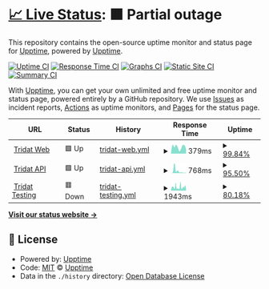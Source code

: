 # [📈 Live Status](https://serrfranco.github.io/status/): <!--live status--> **🟧 Partial outage**

This repository contains the open-source uptime monitor and status page for [Upptime](https://upptime.js.org), powered by [Upptime](https://github.com/upptime/upptime).

[![Uptime CI](https://github.com/serrfranco/upptime/workflows/Uptime%20CI/badge.svg)](https://github.com/serrfranco/upptime/actions?query=workflow%3A%22Uptime+CI%22)
[![Response Time CI](https://github.com/serrfranco/upptime/workflows/Response%20Time%20CI/badge.svg)](https://github.com/serrfranco/upptime/actions?query=workflow%3A%22Response+Time+CI%22)
[![Graphs CI](https://github.com/serrfranco/upptime/workflows/Graphs%20CI/badge.svg)](https://github.com/serrfranco/upptime/actions?query=workflow%3A%22Graphs+CI%22)
[![Static Site CI](https://github.com/serrfranco/upptime/workflows/Static%20Site%20CI/badge.svg)](https://github.com/serrfranco/upptime/actions?query=workflow%3A%22Static+Site+CI%22)
[![Summary CI](https://github.com/serrfranco/upptime/workflows/Summary%20CI/badge.svg)](https://github.com/serrfranco/upptime/actions?query=workflow%3A%22Summary+CI%22)

With [Upptime](https://upptime.js.org), you can get your own unlimited and free uptime monitor and status page, powered entirely by a GitHub repository. We use [Issues](https://github.com/upptime/upptime/issues) as incident reports, [Actions](https://github.com/serrfranco/upptime/actions) as uptime monitors, and [Pages](https://demo.upptime.js.org) for the status page.

<!--start: status pages-->
<!-- This summary is generated by Upptime (https://github.com/upptime/upptime) -->
<!-- Do not edit this manually, your changes will be overwritten -->
<!-- prettier-ignore -->
| URL | Status | History | Response Time | Uptime |
| --- | ------ | ------- | ------------- | ------ |
| <img alt="" src="https://favicons.githubusercontent.com/tridat.com.ar" height="13"> [Tridat Web](https://tridat.com.ar) | 🟩 Up | [tridat-web.yml](https://github.com/serrfranco/status/commits/HEAD/history/tridat-web.yml) | <details><summary><img alt="Response time graph" src="./graphs/tridat-web/response-time-week.png" height="20"> 379ms</summary><br><a href="https://serrfranco.github.io/status/history/tridat-web"><img alt="Response time 419" src="https://img.shields.io/endpoint?url=https%3A%2F%2Fraw.githubusercontent.com%2Fserrfranco%2Fstatus%2FHEAD%2Fapi%2Ftridat-web%2Fresponse-time.json"></a><br><a href="https://serrfranco.github.io/status/history/tridat-web"><img alt="24-hour response time 259" src="https://img.shields.io/endpoint?url=https%3A%2F%2Fraw.githubusercontent.com%2Fserrfranco%2Fstatus%2FHEAD%2Fapi%2Ftridat-web%2Fresponse-time-day.json"></a><br><a href="https://serrfranco.github.io/status/history/tridat-web"><img alt="7-day response time 379" src="https://img.shields.io/endpoint?url=https%3A%2F%2Fraw.githubusercontent.com%2Fserrfranco%2Fstatus%2FHEAD%2Fapi%2Ftridat-web%2Fresponse-time-week.json"></a><br><a href="https://serrfranco.github.io/status/history/tridat-web"><img alt="30-day response time 449" src="https://img.shields.io/endpoint?url=https%3A%2F%2Fraw.githubusercontent.com%2Fserrfranco%2Fstatus%2FHEAD%2Fapi%2Ftridat-web%2Fresponse-time-month.json"></a><br><a href="https://serrfranco.github.io/status/history/tridat-web"><img alt="1-year response time 419" src="https://img.shields.io/endpoint?url=https%3A%2F%2Fraw.githubusercontent.com%2Fserrfranco%2Fstatus%2FHEAD%2Fapi%2Ftridat-web%2Fresponse-time-year.json"></a></details> | <details><summary><a href="https://serrfranco.github.io/status/history/tridat-web">99.84%</a></summary><a href="https://serrfranco.github.io/status/history/tridat-web"><img alt="All-time uptime 99.97%" src="https://img.shields.io/endpoint?url=https%3A%2F%2Fraw.githubusercontent.com%2Fserrfranco%2Fstatus%2FHEAD%2Fapi%2Ftridat-web%2Fuptime.json"></a><br><a href="https://serrfranco.github.io/status/history/tridat-web"><img alt="24-hour uptime 100.00%" src="https://img.shields.io/endpoint?url=https%3A%2F%2Fraw.githubusercontent.com%2Fserrfranco%2Fstatus%2FHEAD%2Fapi%2Ftridat-web%2Fuptime-day.json"></a><br><a href="https://serrfranco.github.io/status/history/tridat-web"><img alt="7-day uptime 99.84%" src="https://img.shields.io/endpoint?url=https%3A%2F%2Fraw.githubusercontent.com%2Fserrfranco%2Fstatus%2FHEAD%2Fapi%2Ftridat-web%2Fuptime-week.json"></a><br><a href="https://serrfranco.github.io/status/history/tridat-web"><img alt="30-day uptime 99.96%" src="https://img.shields.io/endpoint?url=https%3A%2F%2Fraw.githubusercontent.com%2Fserrfranco%2Fstatus%2FHEAD%2Fapi%2Ftridat-web%2Fuptime-month.json"></a><br><a href="https://serrfranco.github.io/status/history/tridat-web"><img alt="1-year uptime 99.97%" src="https://img.shields.io/endpoint?url=https%3A%2F%2Fraw.githubusercontent.com%2Fserrfranco%2Fstatus%2FHEAD%2Fapi%2Ftridat-web%2Fuptime-year.json"></a></details>
| <img alt="" src="https://favicons.githubusercontent.com/tridat.ml" height="13"> [Tridat API](https://tridat.ml) | 🟩 Up | [tridat-api.yml](https://github.com/serrfranco/status/commits/HEAD/history/tridat-api.yml) | <details><summary><img alt="Response time graph" src="./graphs/tridat-api/response-time-week.png" height="20"> 768ms</summary><br><a href="https://serrfranco.github.io/status/history/tridat-api"><img alt="Response time 608" src="https://img.shields.io/endpoint?url=https%3A%2F%2Fraw.githubusercontent.com%2Fserrfranco%2Fstatus%2FHEAD%2Fapi%2Ftridat-api%2Fresponse-time.json"></a><br><a href="https://serrfranco.github.io/status/history/tridat-api"><img alt="24-hour response time 148" src="https://img.shields.io/endpoint?url=https%3A%2F%2Fraw.githubusercontent.com%2Fserrfranco%2Fstatus%2FHEAD%2Fapi%2Ftridat-api%2Fresponse-time-day.json"></a><br><a href="https://serrfranco.github.io/status/history/tridat-api"><img alt="7-day response time 768" src="https://img.shields.io/endpoint?url=https%3A%2F%2Fraw.githubusercontent.com%2Fserrfranco%2Fstatus%2FHEAD%2Fapi%2Ftridat-api%2Fresponse-time-week.json"></a><br><a href="https://serrfranco.github.io/status/history/tridat-api"><img alt="30-day response time 620" src="https://img.shields.io/endpoint?url=https%3A%2F%2Fraw.githubusercontent.com%2Fserrfranco%2Fstatus%2FHEAD%2Fapi%2Ftridat-api%2Fresponse-time-month.json"></a><br><a href="https://serrfranco.github.io/status/history/tridat-api"><img alt="1-year response time 608" src="https://img.shields.io/endpoint?url=https%3A%2F%2Fraw.githubusercontent.com%2Fserrfranco%2Fstatus%2FHEAD%2Fapi%2Ftridat-api%2Fresponse-time-year.json"></a></details> | <details><summary><a href="https://serrfranco.github.io/status/history/tridat-api">95.50%</a></summary><a href="https://serrfranco.github.io/status/history/tridat-api"><img alt="All-time uptime 97.49%" src="https://img.shields.io/endpoint?url=https%3A%2F%2Fraw.githubusercontent.com%2Fserrfranco%2Fstatus%2FHEAD%2Fapi%2Ftridat-api%2Fuptime.json"></a><br><a href="https://serrfranco.github.io/status/history/tridat-api"><img alt="24-hour uptime 100.00%" src="https://img.shields.io/endpoint?url=https%3A%2F%2Fraw.githubusercontent.com%2Fserrfranco%2Fstatus%2FHEAD%2Fapi%2Ftridat-api%2Fuptime-day.json"></a><br><a href="https://serrfranco.github.io/status/history/tridat-api"><img alt="7-day uptime 95.50%" src="https://img.shields.io/endpoint?url=https%3A%2F%2Fraw.githubusercontent.com%2Fserrfranco%2Fstatus%2FHEAD%2Fapi%2Ftridat-api%2Fuptime-week.json"></a><br><a href="https://serrfranco.github.io/status/history/tridat-api"><img alt="30-day uptime 96.51%" src="https://img.shields.io/endpoint?url=https%3A%2F%2Fraw.githubusercontent.com%2Fserrfranco%2Fstatus%2FHEAD%2Fapi%2Ftridat-api%2Fuptime-month.json"></a><br><a href="https://serrfranco.github.io/status/history/tridat-api"><img alt="1-year uptime 97.49%" src="https://img.shields.io/endpoint?url=https%3A%2F%2Fraw.githubusercontent.com%2Fserrfranco%2Fstatus%2FHEAD%2Fapi%2Ftridat-api%2Fuptime-year.json"></a></details>
| <img alt="" src="https://favicons.githubusercontent.com/tridat.cf" height="13"> [Tridat Testing](https://tridat.cf) | 🟥 Down | [tridat-testing.yml](https://github.com/serrfranco/status/commits/HEAD/history/tridat-testing.yml) | <details><summary><img alt="Response time graph" src="./graphs/tridat-testing/response-time-week.png" height="20"> 1943ms</summary><br><a href="https://serrfranco.github.io/status/history/tridat-testing"><img alt="Response time 1795" src="https://img.shields.io/endpoint?url=https%3A%2F%2Fraw.githubusercontent.com%2Fserrfranco%2Fstatus%2FHEAD%2Fapi%2Ftridat-testing%2Fresponse-time.json"></a><br><a href="https://serrfranco.github.io/status/history/tridat-testing"><img alt="24-hour response time 1480" src="https://img.shields.io/endpoint?url=https%3A%2F%2Fraw.githubusercontent.com%2Fserrfranco%2Fstatus%2FHEAD%2Fapi%2Ftridat-testing%2Fresponse-time-day.json"></a><br><a href="https://serrfranco.github.io/status/history/tridat-testing"><img alt="7-day response time 1943" src="https://img.shields.io/endpoint?url=https%3A%2F%2Fraw.githubusercontent.com%2Fserrfranco%2Fstatus%2FHEAD%2Fapi%2Ftridat-testing%2Fresponse-time-week.json"></a><br><a href="https://serrfranco.github.io/status/history/tridat-testing"><img alt="30-day response time 1672" src="https://img.shields.io/endpoint?url=https%3A%2F%2Fraw.githubusercontent.com%2Fserrfranco%2Fstatus%2FHEAD%2Fapi%2Ftridat-testing%2Fresponse-time-month.json"></a><br><a href="https://serrfranco.github.io/status/history/tridat-testing"><img alt="1-year response time 1795" src="https://img.shields.io/endpoint?url=https%3A%2F%2Fraw.githubusercontent.com%2Fserrfranco%2Fstatus%2FHEAD%2Fapi%2Ftridat-testing%2Fresponse-time-year.json"></a></details> | <details><summary><a href="https://serrfranco.github.io/status/history/tridat-testing">80.18%</a></summary><a href="https://serrfranco.github.io/status/history/tridat-testing"><img alt="All-time uptime 79.74%" src="https://img.shields.io/endpoint?url=https%3A%2F%2Fraw.githubusercontent.com%2Fserrfranco%2Fstatus%2FHEAD%2Fapi%2Ftridat-testing%2Fuptime.json"></a><br><a href="https://serrfranco.github.io/status/history/tridat-testing"><img alt="24-hour uptime 87.85%" src="https://img.shields.io/endpoint?url=https%3A%2F%2Fraw.githubusercontent.com%2Fserrfranco%2Fstatus%2FHEAD%2Fapi%2Ftridat-testing%2Fuptime-day.json"></a><br><a href="https://serrfranco.github.io/status/history/tridat-testing"><img alt="7-day uptime 80.18%" src="https://img.shields.io/endpoint?url=https%3A%2F%2Fraw.githubusercontent.com%2Fserrfranco%2Fstatus%2FHEAD%2Fapi%2Ftridat-testing%2Fuptime-week.json"></a><br><a href="https://serrfranco.github.io/status/history/tridat-testing"><img alt="30-day uptime 71.89%" src="https://img.shields.io/endpoint?url=https%3A%2F%2Fraw.githubusercontent.com%2Fserrfranco%2Fstatus%2FHEAD%2Fapi%2Ftridat-testing%2Fuptime-month.json"></a><br><a href="https://serrfranco.github.io/status/history/tridat-testing"><img alt="1-year uptime 79.74%" src="https://img.shields.io/endpoint?url=https%3A%2F%2Fraw.githubusercontent.com%2Fserrfranco%2Fstatus%2FHEAD%2Fapi%2Ftridat-testing%2Fuptime-year.json"></a></details>

<!--end: status pages-->

[**Visit our status website →**](https://serrfranco.github.io/status/)

## 📄 License

- Powered by: [Upptime](https://github.com/upptime/upptime)
- Code: [MIT](./LICENSE) © [Upptime](https://upptime.js.org)
- Data in the `./history` directory: [Open Database License](https://opendatacommons.org/licenses/odbl/1-0/)
